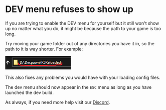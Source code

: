 # DEV menu refuses to show up

If you are trying to enable the DEV menu for yourself but it still won't show up no matter what you do, it might be because the path to your game is too long.

Try moving your game folder out of any directories you have it in, so the path to it is way shorter. For example:

![](../.gitbook/assets/image%20%2815%29.png)

This also fixes any problems you would have with your loading config files.

The dev menu should now appear in the `ESC` menu as long as you have launched the dev build.

As always, if you need more help visit our [Discord](https://discord.gg/R5Reloaded).


